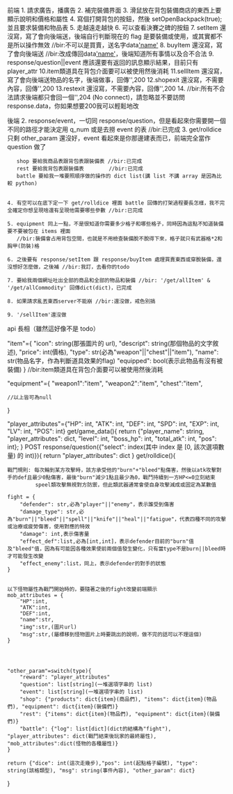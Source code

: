 前端
    1. 請求廣告，播廣告
    2. 補完裝備界面
    3. 滑鼠放在背包裝備商店的東西上要顯示說明和價格和屬性
    4. 寫個打開背包的按鈕，然後 setOpenBackpack(true); 並且要求裝備和物品表
    5. 走越遠走越快
    6. 可以查看決賽之碑的按鈕
    7. setItem 還沒寫，寫了會向後端送，後端自行判斷現在的 flag 是要裝備或使用，或其實都不是所以操作無效 //bir:不可以是買賣，送名字data['name'](str)
    8. buyItem 還沒寫，寫了會向後端送 //bir:改成傳回data['name'](str)，後端知道所有事情以及合不合法
    9. response/question||event 應該還要有返回的訊息顯示結果，目前只有player_attr
    10.item類道具在背包介面要可以被使用然後消耗
    11.sellItem 還沒寫，寫了會向後端送物品的名字，後端做事，回傳'',200
    12.shopexit 還沒寫，不需要內容，回傳'',200
    13.restexit 還沒寫，不需要內容，回傳'',200
    14.
    //bir:所有不合法請求後端都只會回一個'',204 (No connect)，請忽略並不要訪問response.data，你如果想要200我可以輕鬆地改

後端
    2. response/event，一切同 response/question，但是看起來你需要開一個不同的路徑才能決定用 q_num 或是去撈 event 的表 //bir:已完成
    3. get/rolldice 只剩 other_param 還沒好，event 看起來是你那邊建表而已，前端完全當作 question 做了

       shop 要給我商品表跟背包表跟裝備表 //bir:已完成
       rest 要給我背包表跟裝備表        //bir:已完成
       battle 要給我一堆要照順序做的操作的 dict list(講 list 不講 array 是因為比較 python)


    4. 有空可以在底下定一下 get/rolldice 裡面 battle 回傳的打架過程要長怎樣，我不完全確定你想呈現啥還有呈現他需要哪些參數 //bir:已完成

    5. equipment 同上一點，不是很知道你需要多少格子和哪些格子，同時因為這點不知道裝備要不要被包在 items 裡面 
       //bir:裝備會占用背包空間，也就是不用檢查裝備脫不脫得下來，格子就只有武器格*2和胸甲(防裝)格

    6. 之後要有 response/setItem 跟 response/buyItem 處理買賣東西或穿脫裝備，還沒想好怎麼做，之後補 //bir:我訂，去看你的todo

    7. 要給我兩個網址吐出全部的商品和全部的物品和裝備 //bir: '/get/allItem' & '/get/allCommodity' 回傳dict(dict)，已完成

    8. 如果請求亂丟東西server不能崩 //bir:還沒做，戒色別搞

    9. '/sellItem'還沒做

api 長相（雖然這好像不是 todo）

"item"={
    "icon": string(那張圖片的 url),
    "descript": string(那個物品的文字敘述),
    "price": int(價格),
    "type": str(必為"weapon"||"chest"||"item"),
    "name": str(物品名字，作為判斷道具效果的flag)
    "equipped": bool(表示此物品有沒有被裝備)
    }
    //bir:item類道具在背包介面要可以被使用然後消耗

"equipment"={
    "weapon1":"item",
    "weapon2":"item",
    "chest":"item",

    //以上皆可為null
}


"player_attributes"={"HP": int, "ATK": int, "DEF": int, "SPD": int, "EXP": int, "LV": int, "POS": int}
get/game_data(){
    return {"player_name": string, "player_attributes": dict, "level": int, "boss_hp": int, "total_atk": int, "pos": int};
}
POST response/question({"select": index(其中 index 是 [0, 該次選項數量) 的 int)}){
    return "player_attributes": dict
}
get/rolldice(){
    


    戰鬥規則: 每次輪到某方攻擊時，該方承受他的"burn"+"bleed"點傷害，然後以atk攻擊對手的def且最少0點傷害，最後"burn"減少1點且最少為0，戰鬥持續到一方HP<=0立刻結束
             speel類攻擊無視對方防禦，但此類武器通常會使自身攻擊減成或固定為某數值

    fight = {
        "defender": str,必為"player"||"enemy"，表示誰受到傷害
        "damage_type": str,必為"burn"||"bleed"||"spell"||"knife"||"heal"||"fatigue"，代表四種不同的攻擊或治療或疲勞傷害，使用對應的特效
        "damage": int,表示傷害量
        "effect_def":list,必為[int,int]，表示defender目前的"burn"值及"bleed"值，因為有可能因各種效果使前兩個值發生變化，只有當type不是burn||bleed時才可能發生改變
        "effect_enemy":list，同上，表示defender的對手的狀態
    }


    以下怪物屬性為戰鬥開始時的，要隨著之後的fight改變前端顯示
    mob_attributes = {
        "HP":int,
        "ATK":int,
        "DEF":int,
        "name":str,
        "img":str,(圖片url)
        "msg":str,(屬標移到怪物圖片上時要跳出的說明，做不完的話可以不理這個)
    }




    "other_param"=switch(type){
        "reward": "player_attributes"
        "question": list[string](一堆選項字串的 list)
        "event": list[string](一堆選項字串的 list)
        "shop": {"products": dict{item}(商品們), "items": dict{item}(物品們), "equipment": dict{item}(裝備們)}
        "rest": {"items": dict{item}(物品們), "equipment": dict{item}(裝備們)}
        "battle": {"log": list[dict](dict的結構為"fight"), "player_attributes": dict(戰鬥結束後玩家的最終屬性), "mob_attributes":dict(怪物的各種屬性)}
    }

    return {"dice": int(這次走幾步),"pos": int(起點格子編號), "type": string(該格類型), "msg": string(事件內容), "other_param": dict}
}
